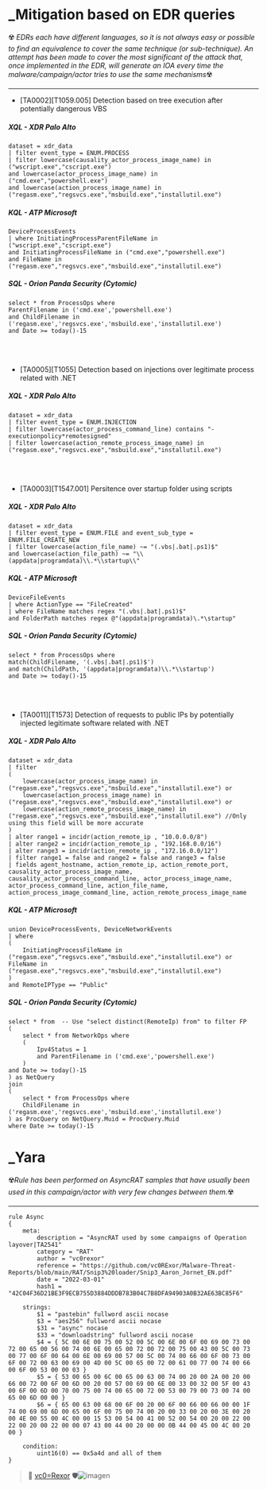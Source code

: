 # _Mitigation based on EDR queries

:radioactive: _EDRs each have different languages, so it is not always easy or possible to find an equivalence to cover the same technique (or sub-technique). An attempt has been made to cover the most significant of the attack that, once implemented in the EDR, will generate an IOA every time the malware/campaign/actor tries to use the same mechanisms_:radioactive:

---

* [TA0002][T1059.005] Detection based on tree execution after potentially dangerous VBS



##### XQL - XDR Palo Alto

```
dataset = xdr_data 
| filter event_type = ENUM.PROCESS
| filter lowercase(causality_actor_process_image_name) in ("wscript.exe","cscript.exe")
and lowercase(actor_process_image_name) in ("cmd.exe","powershell.exe")
and lowercase(action_process_image_name) in ("regasm.exe","regsvcs.exe","msbuild.exe","installutil.exe")
```

##### KQL - ATP Microsoft

```
DeviceProcessEvents
| where InitiatingProcessParentFileName in ("wscript.exe","cscript.exe")
and InitiatingProcessFileName in ("cmd.exe","powershell.exe")
and FileName in ("regasm.exe","regsvcs.exe","msbuild.exe","installutil.exe")
```

##### SQL - Orion Panda Security (Cytomic)

```
select * from ProcessOps where 
ParentFilename in ('cmd.exe','powershell.exe')
and ChildFilename in ('regasm.exe','regsvcs.exe','msbuild.exe','installutil.exe')
and Date >= today()-15
```
<br><br>

* [TA0005][T1055] Detection based on injections over legitimate process related with .NET

##### XQL - XDR Palo Alto

```
dataset = xdr_data 
| filter event_type = ENUM.INJECTION
| filter lowercase(actor_process_command_line) contains "-executionpolicy*remotesigned"
| filter lowercase(action_remote_process_image_name) in ("regasm.exe","regsvcs.exe","msbuild.exe","installutil.exe")
```
<br><br>

 * [TA0003][T1547.001] Persitence over startup folder using scripts


##### XQL - XDR Palo Alto

```
dataset = xdr_data 
| filter event_type = ENUM.FILE and event_sub_type = ENUM.FILE_CREATE_NEW
| filter lowercase(action_file_name) ~= "(.vbs|.bat|.ps1)$"
and lowercase(action_file_path) ~= "\\(appdata|programdata)\\.*\\startup\\"
```
##### KQL - ATP Microsoft

```
DeviceFileEvents
| where ActionType == "FileCreated"
| where FileName matches regex "(.vbs|.bat|.ps1)$"
and FolderPath matches regex @"(appdata|programdata)\.*\startup"
```

##### SQL - Orion Panda Security (Cytomic)

```
select * from ProcessOps where 
match(ChildFilename, '(.vbs|.bat|.ps1)$')
and match(ChildPath, '(appdata|programdata)\\.*\\startup')
and Date >= today()-15
```
<br><br>

* [TA0011][T1573] Detection of requests to public IPs by potentially injected legitimate software related with .NET

##### XQL - XDR Palo Alto

```
dataset = xdr_data 
| filter 
(
    lowercase(actor_process_image_name) in ("regasm.exe","regsvcs.exe","msbuild.exe","installutil.exe") or
    lowercase(action_process_image_name) in ("regasm.exe","regsvcs.exe","msbuild.exe","installutil.exe") or 
    lowercase(action_remote_process_image_name) in ("regasm.exe","regsvcs.exe","msbuild.exe","installutil.exe") //Only using this field will be more accurate
)
| alter range1 = incidr(action_remote_ip , "10.0.0.0/8")
| alter range2 = incidr(action_remote_ip , "192.168.0.0/16")
| alter range3 = incidr(action_remote_ip , "172.16.0.0/12")
| filter range1 = false and range2 = false and range3 = false
| fields agent_hostname, action_remote_ip, action_remote_port, causality_actor_process_image_name, causality_actor_process_command_line, actor_process_image_name, actor_process_command_line, action_file_name, action_process_image_command_line, action_remote_process_image_name
```

##### KQL - ATP Microsoft

```
union DeviceProcessEvents, DeviceNetworkEvents
| where 
(
    InitiatingProcessFileName in ("regasm.exe","regsvcs.exe","msbuild.exe","installutil.exe") or FileName in ("regasm.exe","regsvcs.exe","msbuild.exe","installutil.exe")
)
and RemoteIPType == "Public"
```

##### SQL - Orion Panda Security (Cytomic)

```
select * from  -- Use "select distinct(RemoteIp) from" to filter FP
(
    select * from NetworkOps where
    (
        Ipv4Status = 1
        and ParentFilename in ('cmd.exe','powershell.exe')
    )
and Date >= today()-15 
) as NetQuery
join
(
    select * from ProcessOps where
    ChildFilename in ('regasm.exe','regsvcs.exe','msbuild.exe','installutil.exe')
) as ProcQuery on NetQuery.Muid = ProcQuery.Muid
where Date >= today()-15

```

# _Yara

:radioactive:_Rule has been performed on AsyncRAT samples that have usually been used in this campaign/actor with very few changes between them._:radioactive:

---

```
rule Async 
{
	meta:
		description = "AsyncRAT used by some campaigns of Operation layover|TA2541"
		category = "RAT"
		author = "vc0rexor"
		reference = "https://github.com/vc0RExor/Malware-Threat-Reports/blob/main/RAT/Snip3%20loader/Snip3_Aaron_Jornet_EN.pdf"
		date = "2022-03-01"
		hash1 = "42C04F36D21BE3F9ECB755D3884DDDB783B04C7B8DFA94903A0B32AE63BC85F6"
		
	strings:
		$1 = "pastebin" fullword ascii nocase
		$3 = "aes256" fullword ascii nocase
		$31 = "async" nocase
		$33 = "downloadstring" fullword ascii nocase
		$4 = { 5C 00 6E 00 75 00 52 00 5C 00 6E 00 6F 00 69 00 73 00 72 00 65 00 56 00 74 00 6E 00 65 00 72 00 72 00 75 00 43 00 5C 00 73 00 77 00 6F 00 64 00 6E 00 69 00 57 00 5C 00 74 00 66 00 6F 00 73 00 6F 00 72 00 63 00 69 00 4D 00 5C 00 65 00 72 00 61 00 77 00 74 00 66 00 6F 00 53 00 00 03 }
		$5 = { 53 00 65 00 6C 00 65 00 63 00 74 00 20 00 2A 00 20 00 66 00 72 00 6F 00 6D 00 20 00 57 00 69 00 6E 00 33 00 32 00 5F 00 43 00 6F 00 6D 00 70 00 75 00 74 00 65 00 72 00 53 00 79 00 73 00 74 00 65 00 6D 00 00 }
		$6 = { 65 00 63 00 68 00 6F 00 20 00 6F 00 66 00 66 00 00 1F 74 00 69 00 6D 00 65 00 6F 00 75 00 74 00 20 00 33 00 20 00 3E 00 20 00 4E 00 55 00 4C 00 00 15 53 00 54 00 41 00 52 00 54 00 20 00 22 00 22 00 20 00 22 00 00 07 43 00 44 00 20 00 00 0B 44 00 45 00 4C 00 20 00 }
	
	condition:
		uint16(0) == 0x5a4d and all of them
}
```

> :t-rex: [vc0=Rexor](https://github.com/vc0RExor) :shield:![imagen](https://user-images.githubusercontent.com/91592110/157973489-16fcf2e9-11ff-459b-a5e8-ad765c91b49f.png)
